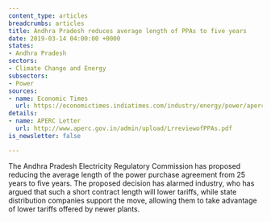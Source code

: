 ```yaml
---
content_type: articles
breadcrumbs: articles
title: Andhra Pradesh reduces average length of PPAs to five years
date: 2019-03-14 04:00:00 +0000
states:
- Andhra Pradesh
sectors:
- Climate Change and Energy
subsectors:
- Power
sources:
- name: Economic Times
  url: https://economictimes.indiatimes.com/industry/energy/power/aperc-move-to-reduce-ppa-duration-worries-green-companies/articleshow/68263535.cms
details:
- name: APERC Letter
  url: http://www.aperc.gov.in/admin/upload/LrreviewofPPAs.pdf
is_newsletter: false

---
```

The Andhra Pradesh Electricity Regulatory Commission has proposed reducing the average length of the power purchase agreement from 25 years to five years. The proposed decision has alarmed industry, who has argued that such a short contract length will lower tariffs, while state distribution companies support the move, allowing them to take advantage of lower tariffs offered by newer plants.
